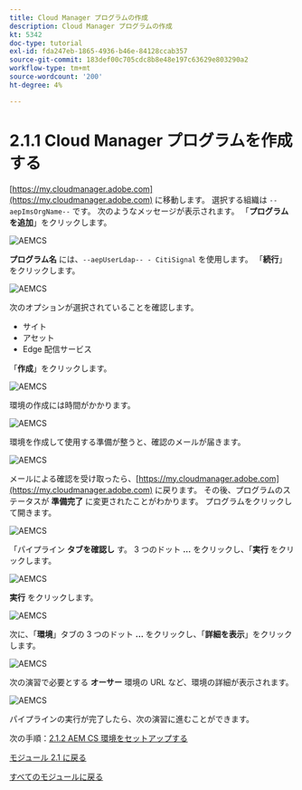 ```yaml
---
title: Cloud Manager プログラムの作成
description: Cloud Manager プログラムの作成
kt: 5342
doc-type: tutorial
exl-id: fda247eb-1865-4936-b46e-84128ccab357
source-git-commit: 183def00c705cdc8b8e48e197c63629e803290a2
workflow-type: tm+mt
source-wordcount: '200'
ht-degree: 4%

---
```


# 2.1.1 Cloud Manager プログラムを作成する

[https://my.cloudmanager.adobe.com](https://my.cloudmanager.adobe.com) に移動します。 選択する組織は `--aepImsOrgName--` です。 次のようなメッセージが表示されます。 「**プログラムを追加**」をクリックします。

![AEMCS](./images/aemcs1.png)

**プログラム名** には、`--aepUserLdap-- - CitiSignal` を使用します。 「**続行**」をクリックします。

![AEMCS](./images/aemcs2.png)

次のオプションが選択されていることを確認します。

- サイト
- アセット
- Edge 配信サービス

「**作成**」をクリックします。

![AEMCS](./images/aemcs3.png)

環境の作成には時間がかかります。

![AEMCS](./images/aemcs4.png)

環境を作成して使用する準備が整うと、確認のメールが届きます。

![AEMCS](./images/aemcs5.png)

メールによる確認を受け取ったら、[https://my.cloudmanager.adobe.com](https://my.cloudmanager.adobe.com) に戻ります。 その後、プログラムのステータスが **準備完了** に変更されたことがわかります。 プログラムをクリックして開きます。

![AEMCS](./images/aemcs6.png)

「パイプライン **タブを確認し** す。 3 つのドット **...** をクリックし、「**実行** をクリックします。

![AEMCS](./images/aemcs7.png)

**実行** をクリックします。

![AEMCS](./images/aemcs8.png)

次に、「**環境**」タブの 3 つのドット **...** をクリックし、「**詳細を表示**」をクリックします。

![AEMCS](./images/aemcs9.png)

次の演習で必要とする **オーサー** 環境の URL など、環境の詳細が表示されます。

![AEMCS](./images/aemcs10.png)

パイプラインの実行が完了したら、次の演習に進むことができます。

次の手順：[2.1.2 AEM CS 環境をセットアップする ](./ex2.md)

[モジュール 2.1 に戻る](./aemcs.md)

[すべてのモジュールに戻る](./../../../overview.md)
